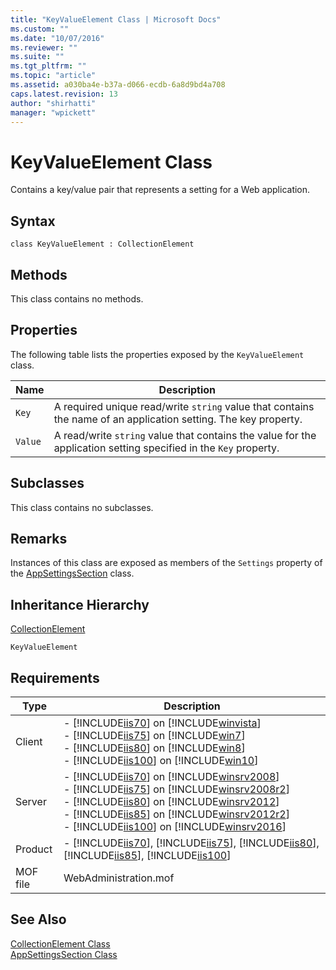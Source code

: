 ```yaml
---
title: "KeyValueElement Class | Microsoft Docs"
ms.custom: ""
ms.date: "10/07/2016"
ms.reviewer: ""
ms.suite: ""
ms.tgt_pltfrm: ""
ms.topic: "article"
ms.assetid: a030ba4e-b37a-d066-ecdb-6a8d9bd4a708
caps.latest.revision: 13
author: "shirhatti"
manager: "wpickett"
---
```

# KeyValueElement Class
Contains a key/value pair that represents a setting for a Web application.  
  
## Syntax  
  
```vbs  
class KeyValueElement : CollectionElement  
```  
  
## Methods  
 This class contains no methods.  
  
## Properties  
 The following table lists the properties exposed by the `KeyValueElement` class.  
  
|Name|Description|  
|----------|-----------------|  
|`Key`|A required unique read/write `string` value that contains the name of an application setting. The key property.|  
|`Value`|A read/write `string` value that contains the value for the application setting specified in the `Key` property.|  
  
## Subclasses  
 This class contains no subclasses.  
  
## Remarks  
 Instances of this class are exposed as members of the `Settings` property of the [AppSettingsSection](../wmi-provider/appsettingssection-class.md) class.  
  
## Inheritance Hierarchy  
 [CollectionElement](../wmi-provider/collectionelement-class.md)  
  
 `KeyValueElement`  
  
## Requirements  
  
|Type|Description|  
|----------|-----------------|  
|Client|-   [!INCLUDE[iis70](../wmi-provider/includes/iis70-md.md)] on [!INCLUDE[winvista](../wmi-provider/includes/winvista-md.md)]<br />-   [!INCLUDE[iis75](../wmi-provider/includes/iis75-md.md)] on [!INCLUDE[win7](../wmi-provider/includes/win7-md.md)]<br />-   [!INCLUDE[iis80](../wmi-provider/includes/iis80-md.md)] on [!INCLUDE[win8](../wmi-provider/includes/win8-md.md)]<br />-   [!INCLUDE[iis100](../wmi-provider/includes/iis100-md.md)] on [!INCLUDE[win10](../wmi-provider/includes/win10-md.md)]|  
|Server|-   [!INCLUDE[iis70](../wmi-provider/includes/iis70-md.md)] on [!INCLUDE[winsrv2008](../wmi-provider/includes/winsrv2008-md.md)]<br />-   [!INCLUDE[iis75](../wmi-provider/includes/iis75-md.md)] on [!INCLUDE[winsrv2008r2](../wmi-provider/includes/winsrv2008r2-md.md)]<br />-   [!INCLUDE[iis80](../wmi-provider/includes/iis80-md.md)] on [!INCLUDE[winsrv2012](../wmi-provider/includes/winsrv2012-md.md)]<br />-   [!INCLUDE[iis85](../wmi-provider/includes/iis85-md.md)] on [!INCLUDE[winsrv2012r2](../wmi-provider/includes/winsrv2012r2-md.md)]<br />-   [!INCLUDE[iis100](../wmi-provider/includes/iis100-md.md)] on [!INCLUDE[winsrv2016](../wmi-provider/includes/winsrv2016-md.md)]|  
|Product|-   [!INCLUDE[iis70](../wmi-provider/includes/iis70-md.md)], [!INCLUDE[iis75](../wmi-provider/includes/iis75-md.md)], [!INCLUDE[iis80](../wmi-provider/includes/iis80-md.md)], [!INCLUDE[iis85](../wmi-provider/includes/iis85-md.md)], [!INCLUDE[iis100](../wmi-provider/includes/iis100-md.md)]|  
|MOF file|WebAdministration.mof|  
  
## See Also  
 [CollectionElement Class](../wmi-provider/collectionelement-class.md)   
 [AppSettingsSection Class](../wmi-provider/appsettingssection-class.md)